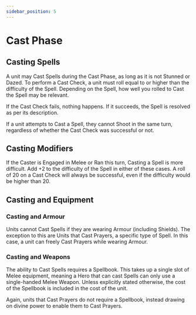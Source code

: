 ```yaml
---
sidebar_position: 5
---
```

# Cast Phase

## Casting Spells
A unit may Cast Spells during the Cast Phase, as long as it is not Stunned or Dazed. To perform a Cast Check, a unit must roll equal to or higher than the difficulty of the Spell. Depending on the Spell, how well you rolled to Cast the Spell may be relevant.

If the Cast Check fails, nothing happens. If it succeeds, the Spell is resolved as per its description.

If a unit attempts to Cast a Spell, they cannot Shoot in the same turn, regardless of whether the Cast Check was successful or not.

## Casting Modifiers
If the Caster is Engaged in Melee or Ran this turn, Casting a Spell is more difficult. Add +2 to the difficulty of the Spell in either of these cases. A roll of 20 on a Cast Check will always be successful, even if the difficulty would be higher than 20.
## Casting and Equipment

### Casting and Armour
Units cannot Cast Spells if they are wearing Armour (including Shields). The exception to this are Units that Cast Prayers, a specific type of Spell. In this case, a unit can freely Cast Prayers while wearing Armour.
<!--
CP 07-03-25:  Should I move the prayer mention into the Prayer skill instead?
-->
### Casting and Weapons
The ability to Cast Spells requires a Spellbook. This takes up a single slot of Melee equipment, meaning a Hero that can cast Spells can only use a single-handed Melee Weapon. Unless explicitly stated otherwise, the cost of the Spellbook is included in the cost of the unit.

Again, units that Cast Prayers do not require a Spellbook, instead drawing on divine power to enable them to Cast Prayers.
<!--
CP 07-03-25: Again, should this be moved into the Prayer skill?

I keep coming back to not liking the rule about it taking up a melee equipment slot
-->


<!--
- Units that are Engaged in melee combat may not shoot
- Units that have Run this turn may not shoot
- Units that are stunned or dazed may not shoot or cast spells
- Spellcasting may still be performed even in melee or after running with +2 difficulty
-->
